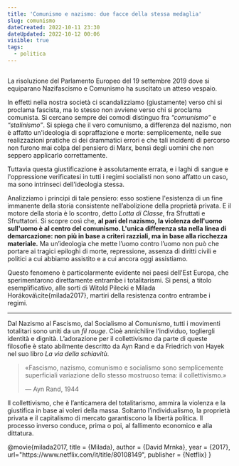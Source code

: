 ```yaml
---
title: 'Comunismo e nazismo: due facce della stessa medaglia'
slug: comunismo
dateCreated: 2022-10-11 23:30
dateUpdated: 2022-10-12 00:06
visible: true
tags:
  - politica
---
```


##

<span class="newthought">La risoluzione</span> del Parlamento Europeo del 19 settembre 2019 dove si equiparano Nazifascismo e Comunismo ha suscitato un atteso vespaio.

In effetti nella nostra società ci scandalizziamo (giustamente) verso chi si proclama fascista, ma lo stesso non avviene verso chi si proclama comunista. Si cercano sempre dei comodi distinguo fra _“comunismo”_ e _“stalinismo”_. Si spiega che il vero comunismo, a differenza del nazismo, non è affatto un'ideologia di sopraffazione e morte: semplicemente, nelle sue realizzazioni pratiche ci dei drammatici errori e che tali incidenti di percorso non furono mai colpa del pensiero di Marx, bensì degli uomini che non seppero applicarlo correttamente.

Tuttavia questa giustificazione è assolutamente errata, e i laghi di sangue e l'oppressione verificatesi in tutti i regimi socialisti non sono affatto un caso, ma sono intrinseci dell'ideologia stessa.

Analizziamo i principi di tale pensiero: esso sostiene l'esistenza di un fine immanente della storia consistente nell’abolizione della proprietà privata. E il motore della storia è lo scontro, detto _Lotta di Classe_, fra Sfruttati e Sfruttatori. Si scopre così che, **al pari del nazismo, la violenza dell'uomo sull'uomo è al centro del comunismo. L'unica differenza sta nella linea di demarcazione: non più in base a criteri razziali, ma in base alla ricchezza materiale.**
Ma un’ideologia che mette l’uomo contro l’uomo non può che portare ai tragici epiloghi di morte, repressione, assenza di diritti civili e politici a cui abbiamo assistito e a cui ancora oggi assistiamo.

Questo fenomeno è particolarmente evidente nei paesi dell'Est Europa, che sperimentarono direttamente entrambe i totalitarismi. Si pensi, a titolo esemplificativo, alle sorti di Witold Pilecki e Milada Horáková\cite{milada2017}, martiri della resistenza contro entrambe i regimi.

---

Dal Nazismo al Fascismo, dal Socialismo al Comunismo, tutti i movimenti totalitari sono uniti da un _fil rouge_. Cioè annichilire l’individuo, togliergli identità e dignità. L’adorazione per il collettivismo da parte di queste filosofie è stato abilmente descritto da Ayn Rand e da Friedrich von Hayek nel suo libro _La via della schiavitù_.

<div class='epigraph'>

> «Fascismo, nazismo, comunismo e socialismo sono semplicemente superficiali variazione dello stesso mostruoso tema: il collettivismo.» <footer> — Ayn Rand, 1944</footer>

</div>

Il collettivismo, che è l’anticamera del totalitarismo, ammira la violenza e la giustifica in base ai voleri della massa. Soltanto l’individualismo, la proprietà privata e il capitalismo di mercato garantiscono la libertà politica. Il processo inverso conduce, prima o poi, al fallimento economico e alla dittatura.

<bibliography>
@movie{milada2017,
  title = {Milada},
  author = {David Mrnka},
  year = {2017},
  url="https://www.netflix.com/it/title/80108149",
  publisher = {Netflix}
}
</bibliography>
